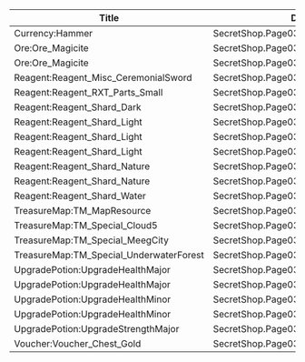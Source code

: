 | Title | Dev Name | Quantity | Currency |  Price |
| ----- | -------- | -------- | -------- |  ----- |
| Currency:Hammer | SecretShop.Page03.Free.25 | 3 | Currency:Gold | 0 |
| Ore:Ore_Magicite | SecretShop.Page03.Ore.03 | 3 | Currency:Gold | 21250 |
| Ore:Ore_Magicite | SecretShop.Page03.UnderworldTrader.31 | 20 | Gems | 7 |
| Reagent:Reagent_Misc_CeremonialSword | SecretShop.Page03.Misc.13 | 2 | Currency:Gold | 1000000 |
| Reagent:Reagent_RXT_Parts_Small | SecretShop.Page03.Misc.18 | 1 | Currency:Gold | 50000 |
| Reagent:Reagent_Shard_Dark | SecretShop.Page03.UnderworldTrader.44 | 1 | Gems | 170 |
| Reagent:Reagent_Shard_Light | SecretShop.Page03.Reagent.53 | 1 | Gems | 170 |
| Reagent:Reagent_Shard_Light | SecretShop.Page03.Reagent.58 | 1 | Gems | 170 |
| Reagent:Reagent_Shard_Light | SecretShop.Page03.Shard.18 | 1 | Gems | 170 |
| Reagent:Reagent_Shard_Nature | SecretShop.Page03.Reagent.55 | 1 | Gems | 170 |
| Reagent:Reagent_Shard_Nature | SecretShop.Page03.UnderworldTrader.47 | 1 | Gems | 170 |
| Reagent:Reagent_Shard_Water | SecretShop.Page03.Reagent.34 | 1 | Currency:Gold | 255000 |
| TreasureMap:TM_MapResource | SecretShop.Page03.TreasureMap.13 | 10 | Gems | 10 |
| TreasureMap:TM_Special_Cloud5 | SecretShop.Page03.TreasureMap.16 | 2 | Gems | 150 |
| TreasureMap:TM_Special_MeegCity | SecretShop.Page03.UnderworldTrader.56 | 3 | Gems | 200 |
| TreasureMap:TM_Special_UnderwaterForest | SecretShop.Page03.UnderworldTrader.58 | 1 | Gems | 280 |
| UpgradePotion:UpgradeHealthMajor | SecretShop.Page03.Elixir.16 | 5 | Gems | 25 |
| UpgradePotion:UpgradeHealthMajor | SecretShop.Page03.UnderworldTraderGold.07 | 6 | Currency:Gold | 35000 |
| UpgradePotion:UpgradeHealthMinor | SecretShop.Page03.Elixir.17 | 15 | Gems | 4 |
| UpgradePotion:UpgradeHealthMinor | SecretShop.Page03.UnderworldTraderGold.08 | 15 | Currency:Gold | 2800 |
| UpgradePotion:UpgradeStrengthMajor | SecretShop.Page03.Elixir.19 | 5 | Gems | 25 |
| Voucher:Voucher_Chest_Gold | SecretShop.Page03.CharShard.17 | 1 | Currency:Gold | 7500000 |
